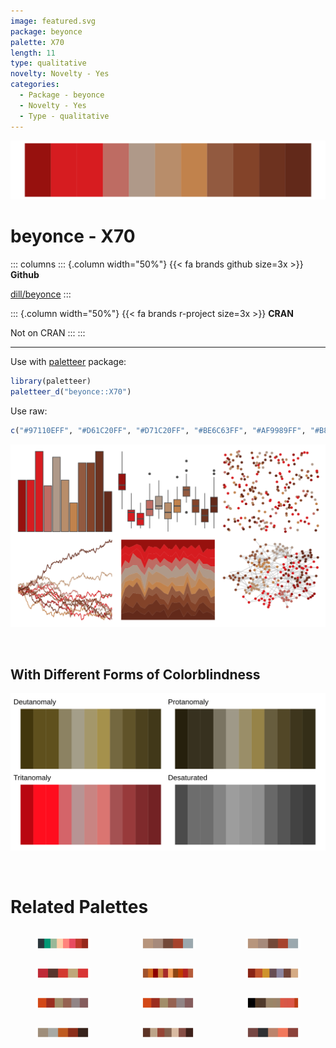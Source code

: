 ```yaml
---
image: featured.svg
package: beyonce
palette: X70
length: 11
type: qualitative
novelty: Novelty - Yes
categories:
  - Package - beyonce
  - Novelty - Yes
  - Type - qualitative
---
```


![](featured.svg)

# beyonce - X70 

::: columns
::: {.column width="50%"}
{{< fa brands github size=3x >}}
**Github**

[dill/beyonce](https://github.com/dill/beyonce)
:::

::: {.column width="50%"}
{{< fa brands r-project size=3x >}}
**CRAN**

Not on CRAN
:::
:::

<hr> 

Use with [paletteer](https://emilhvitfeldt.github.io/paletteer/) package:

```r
library(paletteer)
paletteer_d("beyonce::X70")
```

Use raw:

```r
c("#97110EFF", "#D61C20FF", "#D71C20FF", "#BE6C63FF", "#AF9989FF", "#B88D6AFF", "#C1824CFF", "#925A40FF", "#834329FF", "#6D321FFF", "#62291AFF")
``` 

![](examples.png) 

  <br>
  
  ## With Different Forms of Colorblindness
  
  ![](colorblind.svg) 

<br>

# Related Palettes

<div class="list" style="display: grid; grid-template-columns: auto auto auto;"> <figure class="figure">
<a href="../../awtools/a_palette/"> <img src="../../awtools/a_palette/featured.svg" style="width: 100%;" class="figure-img"></a>
</figure> <figure class="figure">
<a href="../../ButterflyColors/hamadryas_feronia/"> <img src="../../ButterflyColors/hamadryas_feronia/featured.svg" style="width: 100%;" class="figure-img"></a>
</figure> <figure class="figure">
<a href="../../ButterflyColors/hamadryas_feronia/"> <img src="../../ButterflyColors/hamadryas_feronia/featured.svg" style="width: 100%;" class="figure-img"></a>
</figure> <figure class="figure">
<a href="../../ButterflyColors/catagramma_pygas/"> <img src="../../ButterflyColors/catagramma_pygas/featured.svg" style="width: 100%;" class="figure-img"></a>
</figure> <figure class="figure">
<a href="../../miscpalettes/chocolate/"> <img src="../../miscpalettes/chocolate/featured.svg" style="width: 100%;" class="figure-img"></a>
</figure> <figure class="figure">
<a href="../../NatParksPalettes/BryceCanyon/"> <img src="../../NatParksPalettes/BryceCanyon/featured.svg" style="width: 100%;" class="figure-img"></a>
</figure> <figure class="figure">
<a href="../../ggthemes/excel_Wood_Type/"> <img src="../../ggthemes/excel_Wood_Type/featured.svg" style="width: 100%;" class="figure-img"></a>
</figure> <figure class="figure">
<a href="../../ggthemes/excel_Orange_Red/"> <img src="../../ggthemes/excel_Orange_Red/featured.svg" style="width: 100%;" class="figure-img"></a>
</figure> <figure class="figure">
<a href="../../beyonce/X113/"> <img src="../../beyonce/X113/featured.svg" style="width: 100%;" class="figure-img"></a>
</figure> <figure class="figure">
<a href="../../ButterflyColors/historis_acheronta/"> <img src="../../ButterflyColors/historis_acheronta/featured.svg" style="width: 100%;" class="figure-img"></a>
</figure> <figure class="figure">
<a href="../../werpals/firefly/"> <img src="../../werpals/firefly/featured.svg" style="width: 100%;" class="figure-img"></a>
</figure> <figure class="figure">
<a href="../../fishualize/Labrisomus_cricota/"> <img src="../../fishualize/Labrisomus_cricota/featured.svg" style="width: 100%;" class="figure-img"></a>
</figure> 
</div>
